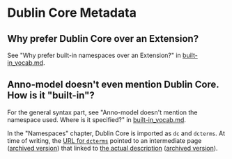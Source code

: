 ﻿
Dublin Core Metadata
====================


Why prefer Dublin Core over an Extension?
-----------------------------------------

See "Why prefer built-in namespaces over an Extension?"
in [built-in_vocab.md](built-in_vocab.md).



Anno-model doesn't even mention Dublin Core. How is it "built-in"?
------------------------------------------------------------------

For the general syntax part, see
"Anno-model doesn't mention the namespace used. Where is it specified?"
in [built-in_vocab.md](built-in_vocab.md).

In the "Namespaces" chapter, Dublin Core is imported as `dc` and `dcterms`.
At time of writing, the
[URL for `dcterms`](http://dublincore.org/documents/2010/10/11/dcmi-terms/)
pointed to an intermediate page
([archived version](https://web.archive.org/web/20220401033509/https://www.dublincore.org/documents/2010/10/11/dcmi-terms/))
that linked to
[the actual description](https://www.dublincore.org/specifications/dublin-core/dcmi-terms/2010-10-11/)
([archived version](https://web.archive.org/web/20220404161922/https://www.dublincore.org/specifications/dublin-core/dcmi-terms/2010-10-11/)).







